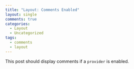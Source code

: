 ```yaml
---
title: "Layout: Comments Enabled"
layout: single
comments: true
categories:
  - Layout
  - Uncategorized
tags:
  - comments
  - layout
---
```


This post should display comments if a `provider` is enabled.